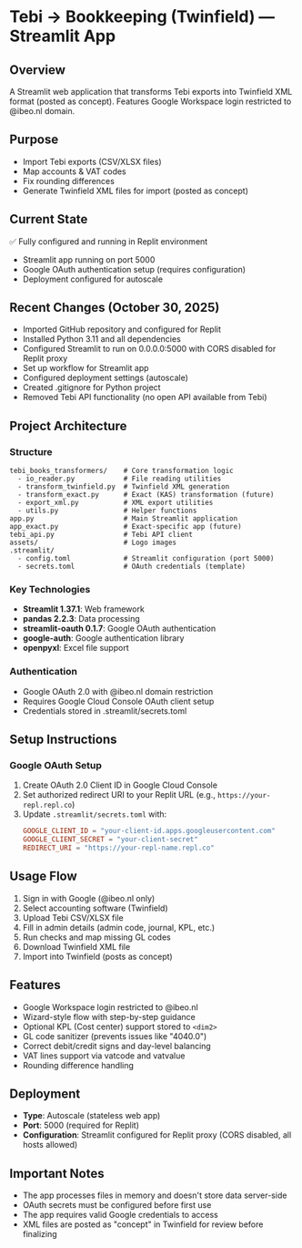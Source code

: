 # Tebi → Bookkeeping (Twinfield) — Streamlit App

## Overview
A Streamlit web application that transforms Tebi exports into Twinfield XML format (posted as concept). Features Google Workspace login restricted to @ibeo.nl domain.

## Purpose
- Import Tebi exports (CSV/XLSX files)
- Map accounts & VAT codes
- Fix rounding differences
- Generate Twinfield XML files for import (posted as concept)

## Current State
✅ Fully configured and running in Replit environment
- Streamlit app running on port 5000
- Google OAuth authentication setup (requires configuration)
- Deployment configured for autoscale

## Recent Changes (October 30, 2025)
- Imported GitHub repository and configured for Replit
- Installed Python 3.11 and all dependencies
- Configured Streamlit to run on 0.0.0.0:5000 with CORS disabled for Replit proxy
- Set up workflow for Streamlit app
- Configured deployment settings (autoscale)
- Created .gitignore for Python project
- Removed Tebi API functionality (no open API available from Tebi)

## Project Architecture

### Structure
```
tebi_books_transformers/    # Core transformation logic
  - io_reader.py            # File reading utilities
  - transform_twinfield.py  # Twinfield XML generation
  - transform_exact.py      # Exact (KAS) transformation (future)
  - export_xml.py           # XML export utilities
  - utils.py                # Helper functions
app.py                      # Main Streamlit application
app_exact.py                # Exact-specific app (future)
tebi_api.py                 # Tebi API client
assets/                     # Logo images
.streamlit/
  - config.toml             # Streamlit configuration (port 5000)
  - secrets.toml            # OAuth credentials (template)
```

### Key Technologies
- **Streamlit 1.37.1**: Web framework
- **pandas 2.2.3**: Data processing
- **streamlit-oauth 0.1.7**: Google OAuth authentication
- **google-auth**: Google authentication library
- **openpyxl**: Excel file support

### Authentication
- Google OAuth 2.0 with @ibeo.nl domain restriction
- Requires Google Cloud Console OAuth client setup
- Credentials stored in .streamlit/secrets.toml

## Setup Instructions

### Google OAuth Setup
1. Create OAuth 2.0 Client ID in Google Cloud Console
2. Set authorized redirect URI to your Replit URL (e.g., `https://your-repl.repl.co`)
3. Update `.streamlit/secrets.toml` with:
   ```toml
   GOOGLE_CLIENT_ID = "your-client-id.apps.googleusercontent.com"
   GOOGLE_CLIENT_SECRET = "your-client-secret"
   REDIRECT_URI = "https://your-repl-name.repl.co"
   ```


## Usage Flow
1. Sign in with Google (@ibeo.nl only)
2. Select accounting software (Twinfield)
3. Upload Tebi CSV/XLSX file
4. Fill in admin details (admin code, journal, KPL, etc.)
5. Run checks and map missing GL codes
6. Download Twinfield XML file
7. Import into Twinfield (posts as concept)

## Features
- Google Workspace login restricted to @ibeo.nl
- Wizard-style flow with step-by-step guidance
- Optional KPL (Cost center) support stored to `<dim2>`
- GL code sanitizer (prevents issues like "4040.0")
- Correct debit/credit signs and day-level balancing
- VAT lines support via vatcode and vatvalue
- Rounding difference handling

## Deployment
- **Type**: Autoscale (stateless web app)
- **Port**: 5000 (required for Replit)
- **Configuration**: Streamlit configured for Replit proxy (CORS disabled, all hosts allowed)

## Important Notes
- The app processes files in memory and doesn't store data server-side
- OAuth secrets must be configured before first use
- The app requires valid Google credentials to access
- XML files are posted as "concept" in Twinfield for review before finalizing

